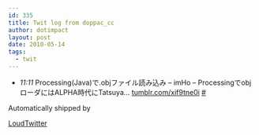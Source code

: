 ```yaml
---
id: 335
title: Twit log from doppac_cc
author: dotimpact
layout: post
date: 2010-05-14
tags:
  - twit
---
```

<ul class="loudtwitter">
  <li>
    <em>11:11</em> Processing(Java)で.objファイル読み込み &#8211; imHo &#8211; ProcessingでobjローダにはALPHA時代にTatsuya&#8230; <a href="http://tumblr.com/xif9tne0i">tumblr.com/xif9tne0i</a> <a href="http://twitter.com/doppac_cc/statuses/13887266046">#</a>
  </li>
</ul>Automatically shipped by 

[LoudTwitter][1]

 [1]: http://www.loudtwitter.com
